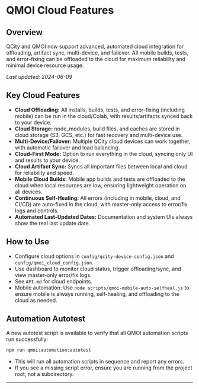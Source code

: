 # QMOI Cloud Features

## Overview

QCity and QMOI now support advanced, automated cloud integration for offloading, artifact sync, multi-device, and failover. All mobile builds, tests, and error-fixing can be offloaded to the cloud for maximum reliability and minimal device resource usage.

_Last updated: 2024-06-09_

## Key Cloud Features

- **Cloud Offloading:** All installs, builds, tests, and error-fixing (including mobile) can be run in the cloud/Colab, with results/artifacts synced back to your device.
- **Cloud Storage:** node_modules, build files, and caches are stored in cloud storage (S3, GCS, etc.) for fast recovery and multi-device use.
- **Multi-Device/Failover:** Multiple QCity cloud devices can work together, with automatic failover and load balancing.
- **Cloud-First Mode:** Option to run everything in the cloud, syncing only UI and results to your device.
- **Cloud Artifact Sync:** Syncs all important files between local and cloud for reliability and speed.
- **Mobile Cloud Builds:** Mobile app builds and tests are offloaded to the cloud when local resources are low, ensuring lightweight operation on all devices.
- **Continuous Self-Healing:** All errors (including in mobile, cloud, and CI/CD) are auto-fixed in the cloud, with master-only access to error/fix logs and controls.
- **Automated Last-Updated Dates:** Documentation and system UIs always show the real last update date.

## How to Use

- Configure cloud options in `config/qcity-device-config.json` and `config/qmoi_cloud_config.json`.
- Use dashboard to monitor cloud status, trigger offloading/sync, and view master-only error/fix logs.
- See `API.md` for cloud endpoints.
- Mobile automation: Use `node scripts/qmoi-mobile-auto-selfheal.js` to ensure mobile is always running, self-healing, and offloading to the cloud as needed.

## Automation Autotest

A new autotest script is available to verify that all QMOI automation scripts run successfully:

```sh
npm run qmoi:automation:autotest
```

- This will run all automation scripts in sequence and report any errors.
- If you see a missing script error, ensure you are running from the project root, not a subdirectory.

---
